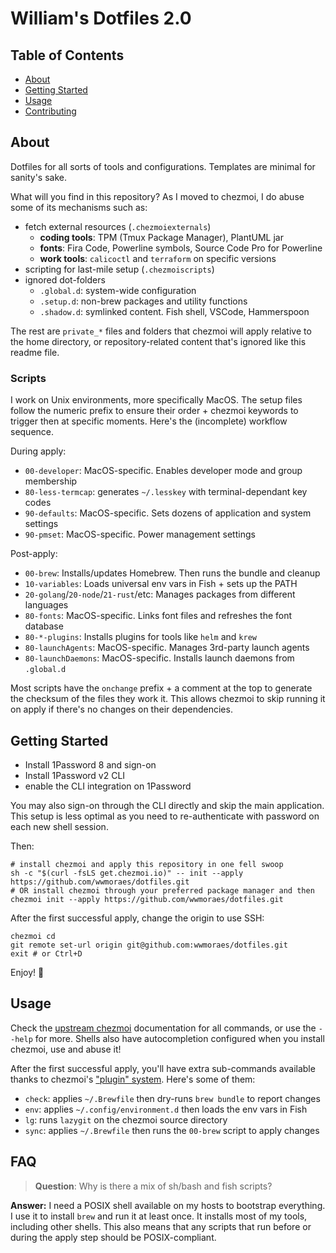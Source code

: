 # William's Dotfiles 2.0

## Table of Contents

- [About](#about)
- [Getting Started](#getting-started)
- [Usage](#usage)
- [Contributing](../CONTRIBUTING.md)

## About

Dotfiles for all sorts of tools and configurations. Templates are minimal for
sanity's sake.

What will you find in this repository? As I moved to chezmoi, I do abuse some of
its mechanisms such as:

- fetch external resources (`.chezmoiexternals`)
  - **coding tools**: TPM (Tmux Package Manager), PlantUML jar
  - **fonts**: Fira Code, Powerline symbols, Source Code Pro for Powerline
  - **work tools**: `calicoctl` and `terraform` on specific versions
- scripting for last-mile setup (`.chezmoiscripts`)
- ignored dot-folders
  - `.global.d`: system-wide configuration
  - `.setup.d`: non-brew packages and utility functions
  - `.shadow.d`: symlinked content. Fish shell, VSCode, Hammerspoon

The rest are `private_*` files and folders that chezmoi will apply relative to
the home directory, or repository-related content that's ignored like this
readme file.

### Scripts

I work on Unix environments, more specifically MacOS. The setup files follow the
numeric prefix to ensure their order + chezmoi keywords to trigger then at
specific moments. Here's the (incomplete) workflow sequence.

During apply:

- `00-developer`: MacOS-specific. Enables developer mode and group membership
- `80-less-termcap`: generates `~/.lesskey` with terminal-dependant key codes
- `90-defaults`: MacOS-specific. Sets dozens of application and system settings
- `90-pmset`: MacOS-specific. Power management settings

Post-apply:

- `00-brew`: Installs/updates Homebrew. Then runs the bundle and cleanup
- `10-variables`: Loads universal env vars in Fish + sets up the PATH
- `20-golang`/`20-node`/`21-rust`/etc: Manages packages from different languages
- `80-fonts`: MacOS-specific. Links font files and refreshes the font database
- `80-*-plugins`: Installs plugins for tools like `helm` and `krew`
- `80-launchAgents`: MacOS-specific. Manages 3rd-party launch agents
- `80-launchDaemons`: MacOS-specific. Installs launch daemons from `.global.d`

Most scripts have the `onchange` prefix + a comment at the top to generate the
checksum of the files they work it. This allows chezmoi to skip running it on
apply if there's no changes on their dependencies.

## Getting Started

- Install 1Password 8 and sign-on
- Install 1Password v2 CLI
- enable the CLI integration on 1Password

You may also sign-on through the CLI directly and skip the main application.
This setup is less optimal as you need to re-authenticate with password on each
new shell session.

Then:

```shell
# install chezmoi and apply this repository in one fell swoop
sh -c "$(curl -fsLS get.chezmoi.io)" -- init --apply https://github.com/wwmoraes/dotfiles.git
# OR install chezmoi through your preferred package manager and then
chezmoi init --apply https://github.com/wwmoraes/dotfiles.git
```

After the first successful apply, change the origin to use SSH:

```shell
chezmoi cd
git remote set-url origin git@github.com:wwmoraes/dotfiles.git
exit # or Ctrl+D
```

Enjoy! 🚀

## Usage

Check the [upstream chezmoi][chezmoi-command-overview] documentation for all
commands, or use the `--help` for more. Shells also have autocompletion
configured when you install chezmoi, use and abuse it!

After the first successful apply, you'll have extra sub-commands available
thanks to chezmoi's ["plugin" system][chezmoi-plugins]. Here's some of them:

- `check`: applies `~/.Brewfile` then dry-runs `brew bundle` to report changes
- `env`: applies `~/.config/environment.d` then loads the env vars in Fish
- `lg`: runs `lazygit` on the chezmoi source directory
- `sync`: applies `~/.Brewfile` then runs the `00-brew` script to apply changes

[chezmoi-command-overview]: https://www.chezmoi.io/user-guide/command-overview/
[chezmoi-plugins]: https://www.chezmoi.io/reference/plugins/

## FAQ

> **Question**: Why is there a mix of sh/bash and fish scripts?

**Answer:** I need a POSIX shell available on my hosts to bootstrap everything.
I use it to install `brew` and run it at least once. It installs most of my
tools, including other shells. This also means that any scripts that run before
or during the apply step should be POSIX-compliant.
